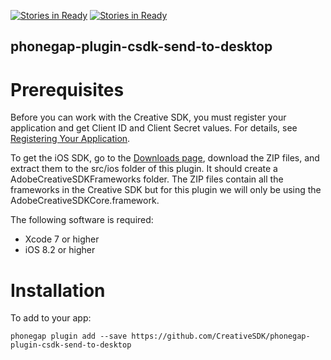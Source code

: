 [![Stories in Ready](https://badge.waffle.io/CreativeSDK/phonegap-plugin-csdk-send-to-desktop.png?label=ready&title=Ready)](https://waffle.io/CreativeSDK/phonegap-plugin-csdk-send-to-desktop)
[![Stories in Ready](https://badge.waffle.io/CreativeSDK/phonegap-plugin-csdk-send-to-desktop.png?label=ready&title=Ready)](https://waffle.io/CreativeSDK/phonegap-plugin-csdk-send-to-desktop)
<!--
#
# Licensed to the Apache Software Foundation (ASF) under one
# or more contributor license agreements.  See the NOTICE file
# distributed with this work for additional information
# regarding copyright ownership.  The ASF licenses this file
# to you under the Apache License, Version 2.0 (the
# "License"); you may not use this file except in compliance
# with the License.  You may obtain a copy of the License at
#
# http://www.apache.org/licenses/LICENSE-2.0
#
# Unless required by applicable law or agreed to in writing,
# software distributed under the License is distributed on an
# "AS IS" BASIS, WITHOUT WARRANTIES OR CONDITIONS OF ANY
#  KIND, either express or implied.  See the License for the
# specific language governing permissions and limitations
# under the License.
#
-->

phonegap-plugin-csdk-send-to-desktop
------------------------

# Prerequisites

Before you can work with the Creative SDK, you must register your application and get Client ID and Client Secret values. For details, see [Registering Your Application](https://creativesdk.adobe.com/docs/ios/#/articles/gettingstarted/index.html).

To get the iOS SDK, go to the [Downloads page](https://creativesdk.adobe.com/downloads.html), download the ZIP files, and extract them to the src/ios folder of this plugin. It should create a AdobeCreativeSDKFrameworks folder. The ZIP files contain all the frameworks in the Creative SDK but for this plugin we will only be using the AdobeCreativeSDKCore.framework.

The following software is required:
- Xcode 7 or higher
- iOS 8.2 or higher

# Installation

To add to your app:

```
phonegap plugin add --save https://github.com/CreativeSDK/phonegap-plugin-csdk-send-to-desktop
```
